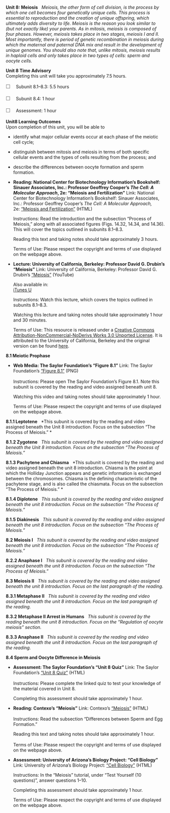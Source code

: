 **Unit 8: Meiosis** <span id="8"></span> 
*Meiosis, the other form of cell division, is the process by which one
cell becomes four genetically unique cells. This process is essential to
reproduction and the creation of unique offspring, which ultimately adds
diversity to life. Meiosis is the reason you look similar to (but not
exactly like) your parents. As in mitosis, meiosis is composed of four
phases. However, meiosis takes place in two stages, meiosis I and II.
Most importantly, there is period of genetic recombination in meiosis
during which the maternal and paternal DNA mix and result in the
development of unique genomes. You should also note that, unlike
mitosis, meiosis results in haploid cells and only takes place in two
types of cells: sperm and oocyte cells.*

**Unit 8 Time Advisory**  
Completing this unit will take you approximately 7.5 hours.  
  
 <span
style="color: rgb(85, 85, 85); font-family: 'Myriad Pro', 'Gill Sans', 'Gill Sans MT', Calibri, sans-serif; font-size: 16px; line-height: 24px;">☐
   </span>Subunit 8.1–8.3: 5.5 hours  
  
 <span
style="color: rgb(85, 85, 85); font-family: 'Myriad Pro', 'Gill Sans', 'Gill Sans MT', Calibri, sans-serif; font-size: 16px; line-height: 24px;">☐
   </span>Subunit 8.4: 1 hour  
  
 <span
style="color: rgb(85, 85, 85); font-family: 'Myriad Pro', 'Gill Sans', 'Gill Sans MT', Calibri, sans-serif; font-size: 16px; line-height: 24px;">☐
   </span>Assessment: 1 hour

**Unit8 Learning Outcomes**  
Upon completion of this unit, you will be able to
-   identify what major cellular events occur at each phase of the
    meiotic cell cycle;
-   distinguish between mitosis and meiosis in terms of both specific
    cellular events and the types of cells resulting from the process;
    and
-   describe the differences between oocyte formation and sperm
    formation.

-   **Reading: National Center for Biotechnology Information’s
    Bookshelf: Sinauer Associates, Inc.: Professor Geoffrey Cooper’s
    *The Cell: A Molecular Approach*, 2e: “Meiosis and Fertilization”**
    Link: National Center for Biotechnology Information’s Bookshelf:
    Sinauer Associates, Inc.: Professor Geoffrey Cooper’s *The Cell: A
    Molecular Approach,*
    2e: [“](http://www.ncbi.nlm.nih.gov/bookshelf/br.fcgi?book=cooper&part=A2484#A2491)[Meiosis
    and
    Fertilization](http://www.ncbi.nlm.nih.gov/bookshelf/br.fcgi?book=cooper&part=A2484#A2491)[”](http://www.ncbi.nlm.nih.gov/bookshelf/br.fcgi?book=cooper&part=A2484#A2491)
    (HTML)  
      
     Instructions: Read the introduction and the subsection “Process of
    Meiosis,” along with all associated figures (Figs. 14.32, 14.34, and
    14.36). This will cover the topics outlined in subunits 8.1–8.3.  
      
     Reading this text and taking notes should take approximately 3
    hours.  
      
     Terms of Use: Please respect the copyright and terms of use
    displayed on the webpage above.

-   **Lecture: University of California, Berkeley: Professor David G.
    Drubin’s “Meiosis”**
    Link: University of California, Berkeley: Professor David G.
    Drubin’s [“](http://www.youtube.com/watch?v=fyiTWI1YHHE)[Meiosis](http://www.youtube.com/watch?v=fyiTWI1YHHE)[”](http://www.youtube.com/watch?v=fyiTWI1YHHE)
    (YouTube)  
      
     Also available in:  
     [iTunes
    U](http://deimos3.apple.com/WebObjects/Core.woa/Browse/berkeley.edu.1623171546.01888847505)  
      
     Instructions: Watch this lecture, which covers the topics outlined
    in subunits 8.1–8.3.  
      
     Watching this lecture and taking notes should take approximately 1
    hour and 30 minutes.  
      
     Terms of Use: This resource is released under a [Creative Commons
    Attribution-NonCommercial-NoDerivs Works 3.0 Unported
    License](http://creativecommons.org/licenses/by-nc-nd/3.0/). It is
    attributed to the University of California, Berkeley and the
    original version can be found [here](http://webcast.berkeley.edu/).

**8.1 Meiotic Prophase** <span id="8.1"></span> 
-   **Web Media: The Saylor Foundation’s “Figure 8.1”**
    Link: The Saylor
    Foundation’s [“](https://resources.saylor.org/archived/wp-content/uploads/2012/01/BIO301-Subunit8.1-Figure.png)[Figure
    8.1](https://resources.saylor.org/archived/wp-content/uploads/2012/01/BIO301-Subunit8.1-Figure.png)[”](https://resources.saylor.org/archived/wp-content/uploads/2012/01/BIO301-Subunit8.1-Figure.png) (PNG)  
        
     Instructions: Please open The Saylor Foundation’s Figure 8.1. Note
    this subunit is covered by the reading and video assigned beneath
    unit 8.  
      
     Watching this video and taking notes should take approximately 1
    hour.   
      
     Terms of Use: Please respect the copyright and terms of use
    displayed on the webpage above.

**8.1.1 Leptotene** <span id="8.1.1"></span> 
*This subunit is covered by the reading and video assigned beneath
the Unit 8 introduction. Focus on the subsection “The Process of
Meiosis.” *

**8.1.2 Zygotene** <span id="8.1.2"></span> 
*This subunit is covered by the reading and video assigned beneath
the Unit 8 introduction. Focus on the subsection “The Process of
Meiosis.”*

**8.1.3 Pachytene and Chiasma** <span id="8.1.3"></span> 
*This subunit is covered by the reading and video assigned beneath the
unit 8 introduction. Chiasma is the point at which the Holliday Junction
appears and genetic information is exchanged between the chromosomes.
Chiasma is the defining characteristic of the pachytene stage, and is
also called the chiasmata. Focus on the subsection “The Process of
Meiosis.” *

**8.1.4 Diplotene** <span id="8.1.4"></span> 
*This subunit is covered by the reading and video assigned beneath
the unit 8 introduction. Focus on the subsection “The Process of
Meiosis.”*

**8.1.5 Diakinesis** <span id="8.1.5"></span> 
*This subunit is covered by the reading and video assigned beneath
the unit 8 introduction. Focus on the subsection “The Process of
Meiosis.”*

**8.2 Meiosis I** <span id="8.2"></span> 
*This subunit is covered by the reading and video assigned beneath
the unit 8 introduction. Focus on the subsection “The Process of
Meiosis.”*

**8.2.2 Anaphase I** <span id="8.2.2"></span> 
*This subunit is covered by the reading and video assigned beneath
the unit 8 introduction. Focus on the subsection “The Process of
Meiosis.”*

**8.3 Meiosis II** <span id="8.3"></span> 
*This subunit is covered by the reading and video assigned beneath the
unit 8 introduction. Focus on the last paragraph of the reading.*

**8.3.1 Metaphase II** <span id="8.3.1"></span> 
*This subunit is covered by the reading and video assigned beneath
the unit 8 introduction. Focus on the last paragraph of the reading.*

**8.3.2 Metaphase II Arrest in Humans** <span id="8.3.2"></span> 
*This subunit is covered by the reading beneath the unit 8
introduction. Focus on the “Regulation of oocyte meiosis” section.*

**8.3.3 Anaphase II** <span id="8.3.3"></span> 
*This subunit is covered by the reading and video assigned beneath
the unit 8 introduction. Focus on the last paragraph of the reading.*

**8.4 Sperm and Oocyte Difference in Meiosis** <span id="8.4"></span> 
-   **Assessment: The Saylor Foundation’s “Unit 8 Quiz”**
    Link: The Saylor Foundation’s [“Unit 8
    Quiz”](http://school.saylor.org/mod/quiz/view.php?id=1758) (HTML)  
        
     Instructions: Please complete the linked quiz to test your
    knowledge of the material covered in Unit 8.  
      
     Completing this assessment should take approximately 1 hour.

-   **Reading: Contexo’s “Meiosis”**
    Link: Contexo’s
    [“](http://www.contexo.info/DNA_Basics/Meiosis.htm)[Meiosis](http://www.contexo.info/DNA_Basics/Meiosis.htm)[”](http://www.contexo.info/DNA_Basics/Meiosis.htm)
    (HTML)  
        
     Instructions: Read the subsection “Differences between Sperm and
    Egg Formation.”  
      
     Reading this text and taking notes should take approximately 1
    hour.  
        
     Terms of Use: Please respect the copyright and terms of use
    displayed on the webpage above.

-   **Assessment: University of Arizona’s Biology Project: “Cell
    Biology”**
    Link: University of Arizona’s Biology Project:
    [“](http://www.biology.arizona.edu/Cell_BIO/cell_bio.html)[Cell
    Biology](http://www.biology.arizona.edu/Cell_BIO/cell_bio.html)[”](http://www.biology.arizona.edu/Cell_BIO/cell_bio.html)
    (HTML)  
      
     Instructions: In the “Meiosis” tutorial, under “Test Yourself (10
    questions)”, answer questions 1–10.  
      
     Completing this assessment should take approximately 1 hour.  
      
     Terms of Use: Please respect the copyright and terms of use
    displayed on the webpage above.



